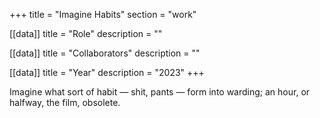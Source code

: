 +++
title = "Imagine Habits"
section = "work"

[[data]]
title = "Role"
description = ""

[[data]]
title = "Collaborators"
description = ""

[[data]]
title = "Year"
description = "2023"
+++

Imagine what sort of habit — shit, pants — form into warding; an hour, or halfway, the film, obsolete.